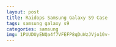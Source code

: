 ```yaml
---
layout: post
title: Raidops Samsung Galaxy S9 Case
tags: samsung galaxy s9
categories: samsung
img: 1PUUDUyENQa4f7VFEFP8qDuWzJVjo10v-
---
```

